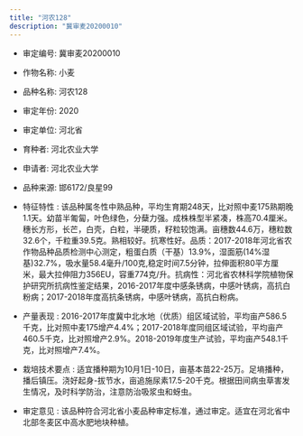 ```yaml
---
title: "河农128"
description: "冀审麦20200010"
---
```

* 审定编号:  冀审麦20200010

*  作物名称:  小麦

*  品种名称:  河农128

*  审定年份:  2020

*  审定单位:  河北省

* 育种者:  河北农业大学 

*  申请者:  河北农业大学 

*  品种来源:  邯6172/良星99

*  特征特性 : 
该品种属冬性中熟品种，平均生育期248天，比对照中麦175熟期晚1.1天。幼苗半匍匐，叶色绿色，分蘖力强。成株株型半紧凑，株高70.4厘米。穗长方形，长芒，白壳，白粒，半硬质，籽粒较饱满。亩穗数44.6万，穗粒数32.6个，千粒重39.5克。熟相较好。抗寒性好。品质：2017-2018年河北省农作物品种品质检测中心测定，粗蛋白质（干基）13.9%，湿面筋(14%湿基)32.7%，吸水量58.4毫升/100克,稳定时间7.5分钟，拉伸面积80平方厘米，最大拉伸阻力356EU，容重774克/升。抗病性：河北省农林科学院植物保护研究所抗病性鉴定结果，2016-2017年度中感条锈病，中感叶锈病，高抗白粉病；2017-2018年度高抗条锈病，中感叶锈病，高抗白粉病。
 
*  产量表现 : 
2016-2017年度冀中北水地（优质）组区域试验，平均亩产586.5千克，比对照中麦175增产4.4%；2017-2018年度同组区域试验，平均亩产460.5千克，比对照增产2.9%。2018-2019年度生产试验，平均亩产548.1千克，比对照增产7.4%。

*  栽培技术要点 : 
适宜播种期为10月1日-10日，亩基本苗22-25万。足墒播种，播后镇压。浇好起身-拔节水，亩追施尿素17.5-20千克。根据田间病虫草害发生情况，及时科学防治，注意防治吸浆虫和蚜虫。

*  审定意见 : 
该品种符合河北省小麦品种审定标准，通过审定。适宜在河北省中北部冬麦区中高水肥地块种植。 
